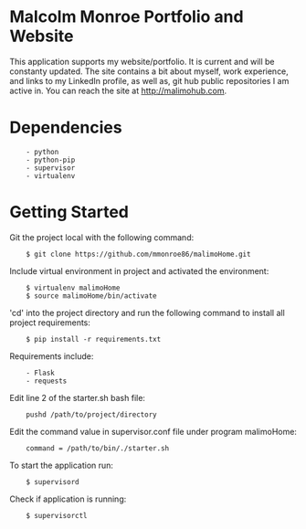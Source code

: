 # Malcolm Monroe Portfolio and Website 

This application supports my website/portfolio. It is current and will be constanty updated. The site contains a bit about myself, work experience, and links to my LinkedIn profile, as well as, git hub public repositories I am active in. You can reach the site at http://malimohub.com.

# Dependencies

        - python
        - python-pip
        - supervisor
        - virtualenv

# Getting Started 

Git the project local with the following command:

        $ git clone https://github.com/mmonroe86/malimoHome.git


Include virtual environment in project and activated the environment:

        $ virtualenv malimoHome
        $ source malimoHome/bin/activate

'cd' into the project directory and run the following command to install all project requirements:

        $ pip install -r requirements.txt

Requirements include:

        - Flask
        - requests

Edit line 2 of the starter.sh bash file:

        pushd /path/to/project/directory 

Edit the command value in supervisor.conf file under program malimoHome:

        command = /path/to/bin/./starter.sh

To start the application run:

        $ supervisord

Check if application is running:

        $ supervisorctl 
